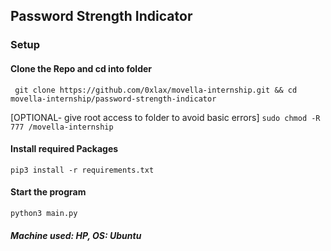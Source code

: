 ## Password Strength Indicator

### Setup

#### Clone the Repo and cd into folder
``` git clone https://github.com/0xlax/movella-internship.git && cd movella-internship/password-strength-indicator```

[OPTIONAL- give root access to folder to avoid basic errors]
```sudo chmod -R 777 /movella-internship```


#### Install required Packages
```pip3 install -r requirements.txt```

#### Start the program
```python3 main.py```


##### Machine used: HP, OS: Ubuntu

